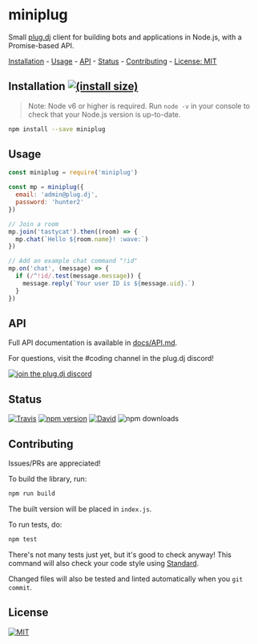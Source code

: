 # miniplug

Small [plug.dj][] client for building bots and applications in Node.js, with a Promise-based API.

[Installation](#installation) -
[Usage](#usage) -
[API][docs/API.md] -
[Status](#status) -
[Contributing](#contributing) -
[License: MIT](#license)

## Installation [![(install size)](https://packagephobia.now.sh/badge?p=miniplug)](https://packagephobia.now.sh/result?p=miniplug)

> Note: Node v6 or higher is required.
> Run `node -v` in your console to check that your Node.js version is up-to-date.

```sh
npm install --save miniplug
```

## Usage

```js
const miniplug = require('miniplug')

const mp = miniplug({
  email: 'admin@plug.dj',
  password: 'hunter2'
})

// Join a room
mp.join('tastycat').then((room) => {
  mp.chat(`Hello ${room.name}! :wave:`)
})

// Add an example chat command "!id"
mp.on('chat', (message) => {
  if (/^!id/.test(message.message)) {
    message.reply(`Your user ID is ${message.uid}.`)
  }
})
```

## API

Full API documentation is available in [docs/API.md][].

For questions, visit the #coding channel in the plug.dj discord!

[![join the plug.dj discord](https://img.shields.io/badge/plug.dj-%23coding-7289DA.svg)](https://discord.gg/plugdj)

## Status

<!-- npm search uses badge count as a search metric for some godforsaken reason -->
[![Travis](https://img.shields.io/travis/miniplug/miniplug.svg)](https://travis-ci.org/miniplug/miniplug)
[![npm version](https://img.shields.io/npm/v/miniplug/next.svg)](https://npmjs.com/package/miniplug)
[![David](https://img.shields.io/david/miniplug/miniplug.svg)](https://david-dm.org/miniplug/miniplug)
![npm downloads](https://img.shields.io/npm/dt/miniplug.svg)

## Contributing

Issues/PRs are appreciated!

To build the library, run:

```bash
npm run build
```

The built version will be placed in `index.js`.

To run tests, do:

```bash
npm test
```

There's not many tests just yet, but it's good to check anyway!
This command will also check your code style using [Standard][].

Changed files will also be tested and linted automatically when you `git commit`.

## License

[![MIT](https://img.shields.io/npm/l/miniplug.svg)](./LICENSE)

[plug.dj]: https://plug.dj
[docs/API.md]: ./docs/API.md
[Standard]: https://standardjs.com/
